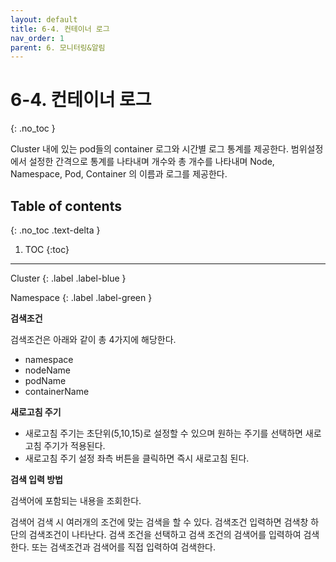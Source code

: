 ```yaml
---
layout: default
title: 6-4. 컨테이너 로그
nav_order: 1
parent: 6. 모니터링&알림
---
```


# 6-4. 컨테이너 로그
{: .no_toc }

Cluster 내에 있는 pod들의 container 로그와 시간별 로그 통계를 제공한다. 범위설정에서 설정한 간격으로 통계를 나타내며 개수와 총 개수를 나타내며 Node, Namespace, Pod, Container 의 이름과 로그를 제공한다.

## Table of contents
{: .no_toc .text-delta }

1. TOC
{:toc}

---

<div class="code-example" markdown="1">
Cluster
{: .label .label-blue }

Namespace
{: .label .label-green }
</div>

**검색조건**

검색조건은 아래와 같이 총 4가지에 해당한다.

- namespace
- nodeName
- podName
- containerName

**새로고침 주기**

- 새로고침 주기는 초단위(5,10,15)로 설정할 수 있으며 원하는 주기를 선택하면 새로고침 주기가 적용된다.
- 새로고침 주기 설정 좌측 버튼을 클릭하면 즉시 새로고침 된다.

**검색 입력 방법**

검색어에 포함되는 내용을 조회한다.

검색어 검색 시 여러개의 조건에 맞는 검색을 할 수 있다.
검색조건 입력하면 검색창 하단의 검색조건이 나타난다. 검색 조건을 선택하고 검색 조건의 검색어를 입력하여 검색한다. 또는 검색조건과 검색어를 직접 입력하여 검색한다.